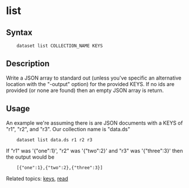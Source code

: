 list
====

Syntax
------

        dataset list COLLECTION_NAME KEYS

Description
-----------

Write a JSON array to standard out (unless you\'ve specific an
alternative location with the \"-output\" option) for the provided KEYS.
If no ids are provided (or none are found) then an empty JSON array is
return.

Usage
-----

An example we\'re assuming there is are JSON documents with a KEYS of
\"r1\", \"r2\", and \"r3\". Our collection name is \"data.ds\"

``` {.shell}
    dataset list data.ds r1 r2 r3
```

If \"r1\" was \'{\"one\":1}\', \"r2\" was \'{\"two\":2}\' and \"r3\" was
\'{\"three\":3}\' then the output would be

``` {.json}
    [{"one":1},{"two":2},{"three":3}]
```

Related topics: [keys](keys.html), [read](read.html)
